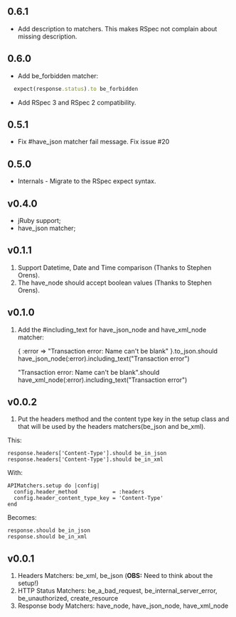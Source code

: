 ## 0.6.1

* Add description to matchers. This makes RSpec not complain about missing
    description.

## 0.6.0

* Add be_forbidden matcher:

```ruby
  expect(response.status).to be_forbidden
```

* Add RSpec 3 and RSpec 2 compatibility.

## 0.5.1

* Fix #have_json matcher fail message. Fix issue #20

## 0.5.0

* Internals - Migrate to the RSpec expect syntax.

## v0.4.0

* jRuby support;
* have_json matcher;

## v0.1.1

1) Support Datetime, Date and Time comparison (Thanks to Stephen Orens).
2) The have_node should accept boolean values (Thanks to Stephen Orens).

## v0.1.0

1) Add the #including_text for have_json_node and have_xml_node matcher:

    { :error => "Transaction error: Name can't be blank" }.to_json.should have_json_node(:error).including_text("Transaction error")

    "<error>Transaction error: Name can't be blank</error>".should have_xml_node(:error).including_text("Transaction error")

## v0.0.2

1) Put the headers method and the content type key in the setup class and that will be used by the headers matchers(be_json and be_xml).

This:

    response.headers['Content-Type'].should be_in_json
    response.headers['Content-Type'].should be_in_xml

With:

    APIMatchers.setup do |config|
      config.header_method           = :headers
      config.header_content_type_key = 'Content-Type'
    end

Becomes:

    response.should be_in_json
    response.should be_in_xml

## v0.0.1

1) Headers Matchers: be_xml, be_json (**OBS:** Need to think about the setup!)
2) HTTP Status Matchers: be_a_bad_request, be_internal_server_error, be_unauthorized, create_resource
3) Response body Matchers: have_node, have_json_node, have_xml_node
